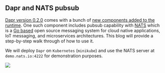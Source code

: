 ## Dapr and NATS pubsub

[Dapr version 0.2.0](https://github.com/dapr/dapr/blob/master/docs/release_notes/v0.2.0.md) comes with a bunch of [new components added to the runtime](https://github.com/dapr/dapr/blob/master/docs/release_notes/v0.2.0.md#dapr-runtime). One such component includes pubsub capability with [NATS](https://nats.io/) which is a [Go based](https://golang.org/) open source messaging system for cloud native applications, IoT messaging, and microservices architectures. This blog will provide a step-by-step walk through of how to use it. 

We will deploy `Dapr` on `Kubernetes` (`minikube`) and use the NATS server at `demo.nats.io:4222` for demonstration purposes.

![](https://thepracticaldev.s3.amazonaws.com/i/mml7r8815pr7u7bpi4y7.jpg)